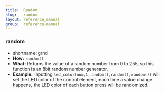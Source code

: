 ```yaml
---
title:  Random
slug:   random
layout: reference_manual
group:  reference-manual
---
```



### random
  - shortname: grnd
  - **How:** `random()`
  - **What:** Returns the value of a random number from 0 to 255, so this function is an 8bit random number generator.
  - **Example:** Inputting `led_color(num,1,random(),random(),random())` will set the LED color of the control element, each time a value change happens, the LED color of each button press will be randomized.